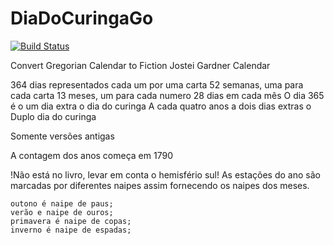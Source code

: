 # DiaDoCuringaGo

[![Build Status](https://travis-ci.org/0unit/DiaDoCuringaGo.png)](https://travis-ci.org/0unit/DiaDoCuringaGo)

Convert Gregorian Calendar to Fiction Jostei Gardner Calendar

364 dias representados cada um por uma carta 52 semanas, uma para cada carta 13 meses, um para cada numero 28 dias em cada mês O dia 365 é o um dia extra o dia do curinga A cada quatro anos a dois dias extras o Duplo dia do curinga

Somente versões antigas

A contagem dos anos começa em 1790

!Não está no livro, levar em conta o hemisfério sul! As estações do ano são marcadas por diferentes naipes assim fornecendo os naipes dos meses.

    outono é naipe de paus;
    verão e naipe de ouros;
    primavera é naipe de copas;
    inverno é naipe de espadas;
